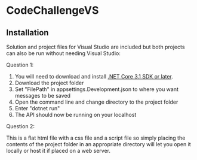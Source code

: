 # CodeChallengeVS

Installation
-------------
Solution and project files for Visual Studio are included but both projects can also be run without needing Visual Studio:

Question 1:

1) You will need to download and install [.NET Core 3.1 SDK or later](https://dotnet.microsoft.com/download/dotnet-core/3.1).
2) Download the project folder
3) Set "FilePath" in appsettings.Development.json to where you want messages to be saved
4) Open the command line and change directory to the project folder
3) Enter "dotnet run"
4) The API should now be running on your localhost

Question 2:

This is a flat html file with a css file and a script file so simply placing the contents of the project folder in an appropriate directory will let you open it locally or host it if placed on a web server.
